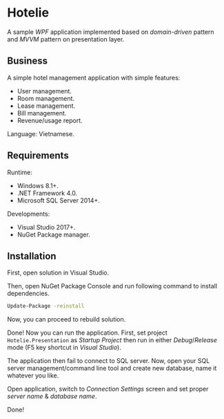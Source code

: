 # Hotelie

A sample *WPF* application implemented based on *domain-driven* pattern and *MVVM* pattern on presentation layer.

## Business

A simple hotel management application with simple features:

- User management.
- Room management.
- Lease management.
- Bill management.
- Revenue/usage report.

Language: Vietnamese.

## Requirements

Runtime:

- Windows 8.1+.
- .NET Framework 4.0.
- Microsoft SQL Server 2014+.

Developments:

- Visual Studio 2017+.
- NuGet Package manager. 

## Installation

First, open solution in Visual Studio.

Then, open NuGet Package Console and run following command to install dependencies.

``` bash
Update-Package -reinstall
```

Now, you can proceed to rebuild solution.

Done! Now you can run the application. First, set project `Hotelie.Presentation` as *Startup Project* then run in either *Debug*/*Release* mode (F5 key shortcut in *Visual Studio*).

The application then fail to connect to SQL server. Now, open your SQL server management/command line tool and create new database, name it whatever you like.

Open application, switch to *Connection Settings* screen and set proper *server name* & *database name*.

Done!